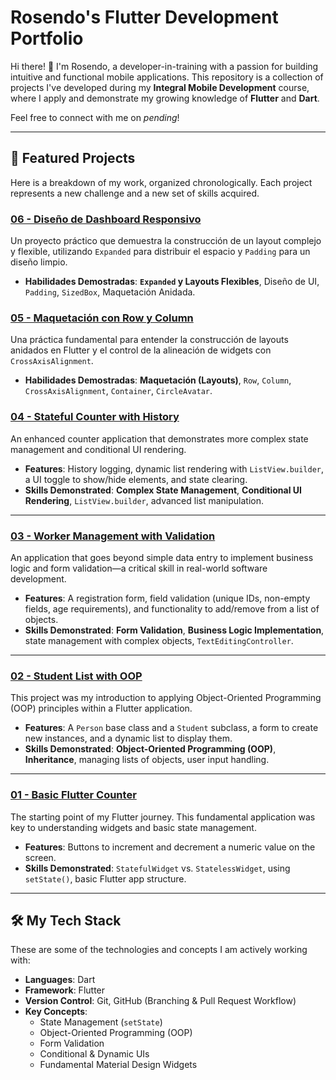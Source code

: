 # Rosendo's Flutter Development Portfolio

Hi there! 👋 I'm Rosendo, a developer-in-training with a passion for building intuitive and functional mobile applications. This repository is a collection of projects I've developed during my **Integral Mobile Development** course, where I apply and demonstrate my growing knowledge of **Flutter** and **Dart**.

Feel free to connect with me on *pending*!

---
## 🚀 Featured Projects

Here is a breakdown of my work, organized chronologically. Each project represents a new challenge and a new set of skills acquired.

### [06 - Diseño de Dashboard Responsivo](./06-responsive-dashboard-layout/)
Un proyecto práctico que demuestra la construcción de un layout complejo y flexible, utilizando `Expanded` para distribuir el espacio y `Padding` para un diseño limpio.

* **Habilidades Demostradas**: **`Expanded` y Layouts Flexibles**, Diseño de UI, `Padding`, `SizedBox`, Maquetación Anidada.

### [05 - Maquetación con Row y Column](./05-flutter-row-column-layout/)
Una práctica fundamental para entender la construcción de layouts anidados en Flutter y el control de la alineación de widgets con `CrossAxisAlignment`.

* **Habilidades Demostradas**: **Maquetación (Layouts)**, `Row`, `Column`, `CrossAxisAlignment`, `Container`, `CircleAvatar`.

### [04 - Stateful Counter with History](./04-stateful-counter-history/)
An enhanced counter application that demonstrates more complex state management and conditional UI rendering.

* **Features**: History logging, dynamic list rendering with `ListView.builder`, a UI toggle to show/hide elements, and state clearing.
* **Skills Demonstrated**: **Complex State Management**, **Conditional UI Rendering**, `ListView.builder`, advanced list manipulation.

---

### [03 - Worker Management with Validation](./03-worker-management-app/)
An application that goes beyond simple data entry to implement business logic and form validation—a critical skill in real-world software development.

* **Features**: A registration form, field validation (unique IDs, non-empty fields, age requirements), and functionality to add/remove from a list of objects.
* **Skills Demonstrated**: **Form Validation**, **Business Logic Implementation**, state management with complex objects, `TextEditingController`.

---

### [02 - Student List with OOP](./02-student-list-oop/)
This project was my introduction to applying Object-Oriented Programming (OOP) principles within a Flutter application.

* **Features**: A `Person` base class and a `Student` subclass, a form to create new instances, and a dynamic list to display them.
* **Skills Demonstrated**: **Object-Oriented Programming (OOP)**, **Inheritance**, managing lists of objects, user input handling.

---

### [01 - Basic Flutter Counter](./01-flutter-counter-app/)
The starting point of my Flutter journey. This fundamental application was key to understanding widgets and basic state management.

* **Features**: Buttons to increment and decrement a numeric value on the screen.
* **Skills Demonstrated**: `StatefulWidget` vs. `StatelessWidget`, using `setState()`, basic Flutter app structure.

---
## 🛠️ My Tech Stack

These are some of the technologies and concepts I am actively working with:

* **Languages**: Dart
* **Framework**: Flutter
* **Version Control**: Git, GitHub (Branching & Pull Request Workflow)
* **Key Concepts**:
    * State Management (`setState`)
    * Object-Oriented Programming (OOP)
    * Form Validation
    * Conditional & Dynamic UIs
    * Fundamental Material Design Widgets
